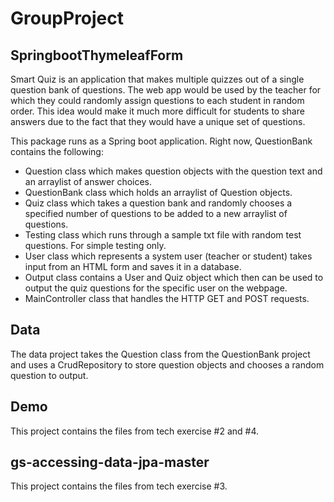 # GroupProject

## SpringbootThymeleafForm
Smart Quiz is an application that makes multiple quizzes out of a single question bank of questions.
The web app would be used by the teacher for which they could randomly assign questions to each student in random order. 
This idea would make it much more difficult for students to share answers due to the fact that they would have a unique set of questions.

This package runs as a Spring boot application. Right now, QuestionBank contains the following:

- Question class which makes question objects with the question text and an arraylist of answer choices.
- QuestionBank class which holds an arraylist of Question objects.
- Quiz class which takes a question bank and randomly chooses a specified number of questions to be added to a new arraylist of questions.
- Testing class which runs through a sample txt file with random test questions. For simple testing only.
- User class which represents a system user (teacher or student) takes input from an HTML form and saves it in a database.
- Output class contains a User and Quiz object which then can be used to output the quiz questions for the specific user on the webpage.
- MainController class that handles the HTTP GET and POST requests.


## Data
The data project takes the Question class from the QuestionBank project and uses a CrudRepository to store question objects and chooses a random question to output.

## Demo
This project contains the files from tech exercise #2 and #4.

## gs-accessing-data-jpa-master
This project contains the files from tech exercise #3.




